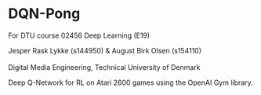 # DQN-Pong
For DTU course 02456 Deep Learning (E19)

Jesper Rask Lykke (s144950) & August Birk Olsen (s154110)
<br/><br/>
Digital Media Engineering, Technical University of Denmark

Deep Q-Network for RL on Atari 2600 games using the OpenAI Gym library.

